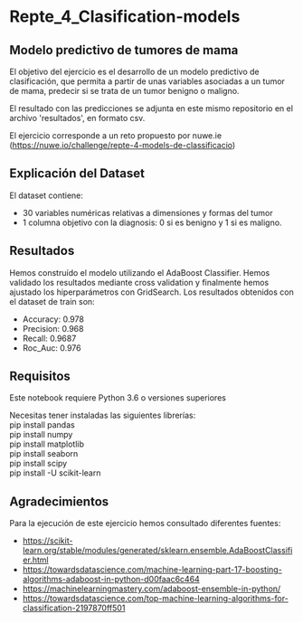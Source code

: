 # Repte_4_Clasification-models

## Modelo predictivo de tumores de mama

El objetivo del ejercicio es el desarrollo de un modelo predictivo de clasificación, que permita a partir de unas variables asociadas a un tumor de mama, predecir si se trata de un tumor benigno o maligno.

El resultado con las predicciones se adjunta en este mismo repositorio en el archivo 'resultados', en formato csv.

El ejercicio corresponde a un reto propuesto por nuwe.ie (https://nuwe.io/challenge/repte-4-models-de-classificacio)

## Explicación del Dataset

El dataset contiene:
- 30 variables numéricas relativas a dimensiones y formas del tumor
- 1 columna objetivo con la diagnosis: 0 si es benigno y 1 si es maligno.

## Resultados

Hemos construído el modelo utilizando el AdaBoost Classifier. Hemos validado los resultados mediante cross validation y finalmente hemos ajustado los hiperparámetros con GridSearch. Los resultados obtenidos con el dataset de train son:
- Accuracy:  0.978
- Precision: 0.968
- Recall:    0.9687
- Roc_Auc:   0.976

## Requisitos

Este notebook requiere Python 3.6 o versiones superiores

Necesitas tener instaladas las siguientes librerías:    
 pip install pandas     
 pip install numpy     
 pip install matplotlib     
 pip install seaborn     
 pip install scipy     
 pip install -U scikit-learn

## Agradecimientos

Para la ejecución de este ejercicio hemos consultado diferentes fuentes:
- https://scikit-learn.org/stable/modules/generated/sklearn.ensemble.AdaBoostClassifier.html
- https://towardsdatascience.com/machine-learning-part-17-boosting-algorithms-adaboost-in-python-d00faac6c464
- https://machinelearningmastery.com/adaboost-ensemble-in-python/
- https://towardsdatascience.com/top-machine-learning-algorithms-for-classification-2197870ff501
